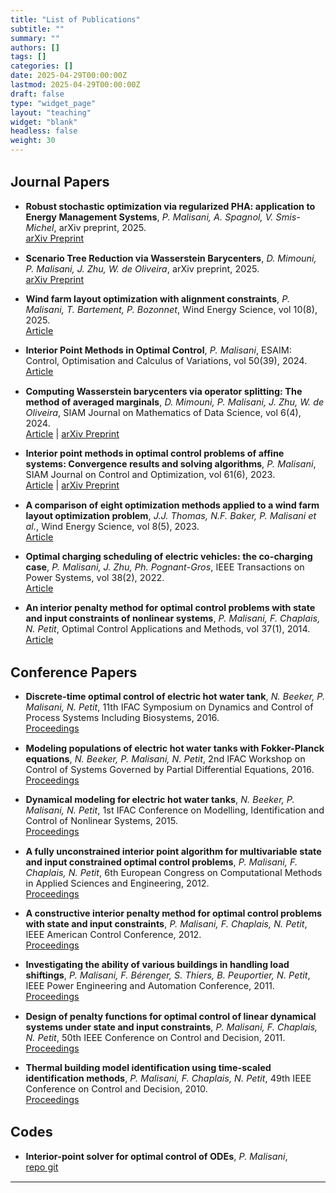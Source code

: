 ```yaml
---
title: "List of Publications"
subtitle: ""
summary: ""
authors: []
tags: []
categories: []
date: 2025-04-29T00:00:00Z  
lastmod: 2025-04-29T00:00:00Z
draft: false
type: "widget_page"
layout: "teaching"
widget: "blank"
headless: false
weight: 30
---
```


<div style="font-size: 0.9rem;">

## Journal Papers

-  **Robust stochastic optimization via regularized PHA: application to Energy Management Systems**, *P. Malisani, A. Spagnol, V. Smis-Michel*, arXiv preprint, 2025.  
  [arXiv Preprint](https://arxiv.org/abs/2411.02015)

-  **Scenario Tree Reduction via Wasserstein Barycenters**, *D. Mimouni, P. Malisani, J. Zhu, W. de Oliveira*, arXiv preprint, 2025.  
  [arXiv Preprint](https://arxiv.org/abs/2411.14477)

-  **Wind farm layout optimization with alignment constraints**, *P. Malisani, T. Bartement, P. Bozonnet*, Wind Energy Science, vol 10(8), 2025.  
  [Article](https://wes.copernicus.org/articles/10/1611/2025/)

-  **Interior Point Methods in Optimal Control**, *P. Malisani*, ESAIM: Control, Optimisation and Calculus of Variations, vol 50(39), 2024.  
  [Article](https://doi.org/10.1051/cocv/2024049)

-  **Computing Wasserstein barycenters via operator splitting: The method of averaged marginals**, *D. Mimouni, P. Malisani, J. Zhu, W. de Oliveira*, SIAM Journal on Mathematics of Data Science, vol 6(4), 2024.  
  [Article](https://doi.org/10.1137/23M1584228) | [arXiv Preprint](https://doi.org/10.48550/arXiv.2309.05315)

-  **Interior point methods in optimal control problems of affine systems: Convergence results and solving algorithms**, *P. Malisani*, SIAM Journal on Control and Optimization, vol 61(6), 2023.  
  [Article](https://doi.org/10.1137/23M1561233) | [arXiv Preprint](https://doi.org/10.48550/arXiv.2308.16554)

-  **A comparison of eight optimization methods applied to a wind farm layout optimization problem**, *J.J. Thomas, N.F. Baker, P. Malisani et al.*, Wind Energy Science, vol 8(5), 2023.  
  [Article](https://wes.copernicus.org/articles/8/865/2023/)

-  **Optimal charging scheduling of electric vehicles: the co-charging case**, *P. Malisani, J. Zhu, Ph. Pognant-Gros*, IEEE Transactions on Power Systems, vol 38(2), 2022.  
  [Article](https://doi.org/10.1109/TPWRS.2022.3172286)

-  **An interior penalty method for optimal control problems with state and input constraints of nonlinear systems**, *P. Malisani, F. Chaplais, N. Petit*, Optimal Control Applications and Methods, vol 37(1), 2014.  
  [Article](https://doi.org/10.1002/oca.2134)

## Conference Papers

-  **Discrete-time optimal control of electric hot water tank**, *N. Beeker, P. Malisani, N. Petit*, 11th IFAC Symposium on Dynamics and Control of Process Systems Including Biosystems, 2016.  
  [Proceedings](https://doi.org/10.1016/j.ifacol.2016.07.301)

-  **Modeling populations of electric hot water tanks with Fokker-Planck equations**, *N. Beeker, P. Malisani, N. Petit*, 2nd IFAC Workshop on Control of Systems Governed by Partial Differential Equations, 2016.  
  [Proceedings](https://doi.org/10.1016/j.ifacol.2016.07.420)

-  **Dynamical modeling for electric hot water tanks**, *N. Beeker, P. Malisani, N. Petit*, 1st IFAC Conference on Modelling, Identification and Control of Nonlinear Systems, 2015.  
  [Proceedings](https://doi.org/10.1016/j.ifacol.2015.09.163)

-  **A fully unconstrained interior point algorithm for multivariable state and input constrained optimal control problems**, *P. Malisani, F. Chaplais, N. Petit*, 6th European Congress on Computational Methods in Applied Sciences and Engineering, 2012.  
  [Proceedings](https://www.researchgate.net/publication/249962798_A_fully_unconstrained_interior_point_algorithm_for_multivariable_state_and_input_constrained_optimal_control_problems)

-  **A constructive interior penalty method for optimal control problems with state and input constraints**, *P. Malisani, F. Chaplais, N. Petit*, IEEE American Control Conference, 2012.  
  [Proceedings](https://doi.org/10.1109/ACC.2012.6315158)

-  **Investigating the ability of various buildings in handling load shiftings**, *P. Malisani, F. Bérenger, S. Thiers, B. Peuportier, N. Petit*, IEEE Power Engineering and Automation Conference, 2011.  
  [Proceedings](https://doi.org/10.1109/PEAM.2011.6134968)

-  **Design of penalty functions for optimal control of linear dynamical systems under state and input constraints**, *P. Malisani, F. Chaplais, N. Petit*, 50th IEEE Conference on Control and Decision, 2011.  
  [Proceedings](https://doi.org/10.1109/CDC.2011.6160718)

-  **Thermal building model identification using time-scaled identification methods**, *P. Malisani, F. Chaplais, N. Petit*, 49th IEEE Conference on Control and Decision, 2010.  
  [Proceedings](https://doi.org/10.1109/CDC.2010.5717975)


## Codes

-  **Interior-point solver for optimal control of ODEs**, *P. Malisani*,  
  [repo git](https://ifpen-gitlab.appcollaboratif.fr/detocs/ipm_ocp)
</div>

---